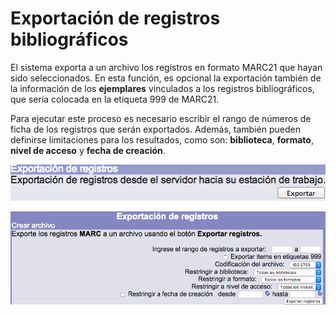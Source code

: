 # Exportación de registros bibliográficos

El sistema exporta a un archivo los registros en formato MARC21 que hayan sido seleccionados. En esta función, es opcional la exportación también de la información de los **ejemplares** vinculados a los registros bibliográficos, que sería colocada en la etiqueta 999 de MARC21.

Para ejecutar este proceso es necesario escribir el rango de números de ficha de los registros que serán exportados. Además, también pueden definirse limitaciones para los resultados, como son: **biblioteca**, **formato**, **nivel de acceso** y **fecha de creación**.

![](Seccion_exportacion_registros.png)

![](Exportacion_registros.png)